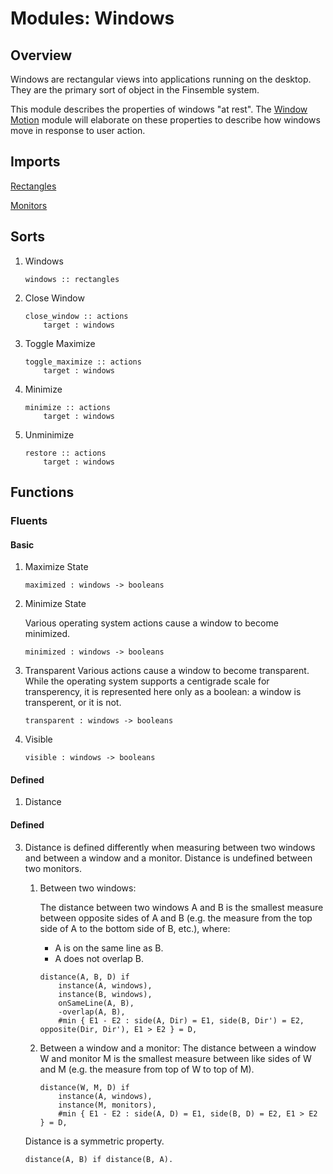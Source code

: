 # Modules: Windows

## Overview

Windows are rectangular views into applications running on the desktop. They are the
primary sort of object in the Finsemble system.

This module describes the properties of windows "at rest". The [Window Motion](window_motion.alm.md)
module will elaborate on these properties to describe how windows move in response to user action.

## Imports

[Rectangles](rectangles.alm.md)

[Monitors](./monitors.alm.md)

## Sorts
1. Windows

    ```
    windows :: rectangles
    ```
1. Close Window

    ```
    close_window :: actions
        target : windows
    ```

1. Toggle Maximize

    ```
    toggle_maximize :: actions
        target : windows
    ```
1. Minimize
    ```
    minimize :: actions
        target : windows
    ```
1. Unminimize
    ```
    restore :: actions
        target : windows
    ```

## Functions
### Fluents
#### Basic

1. Maximize State 
    ```
    maximized : windows -> booleans
    ```
1. Minimize State

    Various operating system actions cause a 
    window to become minimized. 
    ```
    minimized : windows -> booleans
    ```

1. Transparent
    Various actions cause a window to become
    transparent. While the operating system supports
    a centigrade scale for transperency, it is represented
    here only as a boolean: a window is transperent,
    or it is not.
    ```
    transparent : windows -> booleans
    ```

1. Visible

    ```
    visible : windows -> booleans
    ```



#### Defined
1. Distance


#### Defined
3. Distance is defined differently when measuring between two windows and between a window and
   a monitor. Distance is undefined between two monitors.

    1. Between two windows:

       The distance between two windows A and B is the smallest measure between opposite sides
       of A and B (e.g. the measure from the top side of A to the bottom side of B, etc.), where:
       - A is on the same line as B.
       - A does not overlap B.

       ```
       distance(A, B, D) if
           instance(A, windows),
           instance(B, windows),
           onSameLine(A, B),
           -overlap(A, B),
           #min { E1 - E2 : side(A, Dir) = E1, side(B, Dir') = E2, opposite(Dir, Dir'), E1 > E2 } = D,
       ```
    2. Between a window and a monitor:
        The distance between a window W and monitor M is the smallest 
        measure between like sides of W and M (e.g. the measure from top of W
        to top of M).
        ```
        distance(W, M, D) if
            instance(A, windows),
            instance(M, monitors),
            #min { E1 - E2 : side(A, D) = E1, side(B, D) = E2, E1 > E2 } = D,
        ```
    Distance is a symmetric property.
    ```
    distance(A, B) if distance(B, A).
    ```
